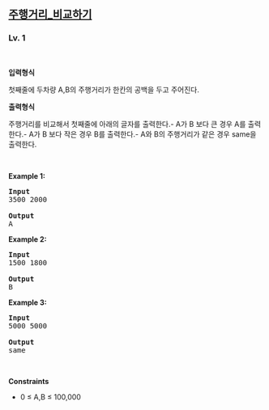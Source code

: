<h2><a href="https://softeer.ai/practice/6253">주행거리_비교하기</a></h2><h3>Lv. 1</h3>
<br/><p><strong>입력형식</strong><p>첫째줄에 두차량 A,B의 주행거리가 한칸의 공백을 두고 주어진다.</p></p><p><strong>출력형식</strong><p>주행거리를 비교해서 첫째줄에 아래의 글자를 출력한다.- A가 B 보다 큰 경우 A를 출력한다.- A가 B 보다 작은 경우 B를 출력한다.- A와 B의 주행거리가 같은 경우 same을 출력한다.</p></p>
<br/><p><strong class="example">Example 1:</strong>
<pre><strong>Input
</strong>3500 2000
<strong>
Output
</strong>A
</pre></p>
<p><strong class="example">Example 2:</strong>
<pre><strong>Input
</strong>1500 1800
<strong>
Output
</strong>B
</pre></p>
<p><strong class="example">Example 3:</strong>
<pre><strong>Input
</strong>5000 5000
<strong>
Output
</strong>same
</pre></p>
<br/><p><strong>Constraints</strong><ul><li><p class="qti-paragraph" dir="ltr"><span>0 ≤ A,B ≤ 100,000</span></p></li></ul></p>